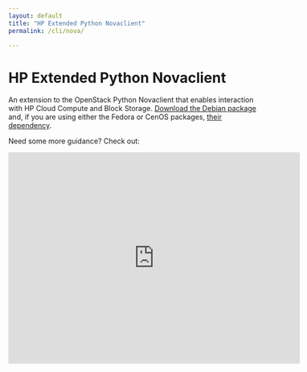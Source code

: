 ```yaml
---
layout: default
title: "HP Extended Python Novaclient"
permalink: /cli/nova/

---
```

# HP Extended Python Novaclient

An extension to the OpenStack Python Novaclient that enables interaction with HP Cloud Compute and Block Storage.  [Download the Debian package](https://docs.hpcloud.com/file/python-novaclient-debian.deb) and, if you are using either the Fedora or CenOS packages, [their dependency](https://docs.hpcloud.com/file/nova-stuff.tar).  

 Need some more guidance?  Check out:

<iframe src="https://player.vimeo.com/video/44132952?title=0&amp;byline=0&amp;portrait=0" width="580" height="420" frameborder="0"> </iframe>